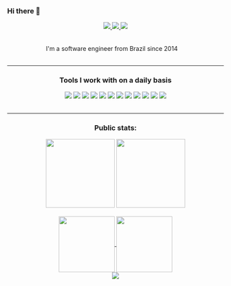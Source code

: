 ### Hi there 👋

<!--
**leonardogrig/leonardogrig** is a ✨ _special_ ✨ repository because its `README.md` (this file) appears on your GitHub profile.

Here are some ideas to get you started:

- 🔭 I’m currently working on ...
- 🌱 I’m currently learning ...
- 👯 I’m looking to collaborate on ...
- 🤔 I’m looking for help with ...
- 💬 Ask me about ...
- 📫 How to reach me: ...
- 😄 Pronouns: ...
- ⚡ Fun fact: ...
-->


<div align="center">
    <a href="https://gitlab.com/langsdorf">
        <img src="https://img.shields.io/badge/Gitlab-000?style=for-the-badge&logo=gitlab&logoColor=white"/>
    </a>
    <a href="https://www.linkedin.com/in/langsdorf">
        <img src="https://img.shields.io/badge/LinkedIn-000?style=for-the-badge&logo=linkedin&logoColor=white"/>
    </a>
    <a href="mailto:langsdorf@outlook.com">
        <img src="https://img.shields.io/badge/Outlook-000?style=for-the-badge&logo=Microsoft-Outlook&logoColor=white"/>
    </a>
</div>

<br/>
<br/>

<div align="center">I'm a software engineer from Brazil since 2014 <img src="https://cdn-icons-png.flaticon.com/512/197/197386.png" width="13"/></div>

<br/>
<hr/>

<div align="center">
    <h3 align="center">Tools I work with on a daily basis</h3>
    <div display="flex">
        <img src="https://img.shields.io/badge/node.js-6DA55F?style=for-the-badge&logo=node.js&logoColor=white"/>
        <img src="https://img.shields.io/badge/TypeScript-007ACC?style=for-the-badge&logo=typescript&logoColor=white"/>
        <img src="https://img.shields.io/badge/Express.js-black?style=for-the-badge&logo=express&logoColor=white"/>
        <img src="https://img.shields.io/badge/nestjs-ea2845?style=for-the-badge&logo=nestjs&logoColor=white"/>
        <img src="https://img.shields.io/badge/React-20232A?style=for-the-badge&logo=react&logoColor=61DAFB"/>
        <img src="https://img.shields.io/badge/react_native-%2320232a.svg?style=for-the-badge&logo=react&logoColor=%2361DAFB"/>
        <img src="https://img.shields.io/badge/Next-black?style=for-the-badge&logo=next.js&logoColor=white"/>
        <img src="https://img.shields.io/badge/Amazon_AWS-232F3E?style=for-the-badge&logo=amazon-aws&logoColor=white"/>
        <img src="https://img.shields.io/badge/Docker-00afff?style=for-the-badge&logo=docker&logoColor=white"/>
        <img src="https://img.shields.io/badge/MySQL-00000F?style=for-the-badge&logo=mysql&logoColor=white"/>
        <img src="https://img.shields.io/badge/MongoDB-4EA94B?style=for-the-badge&logo=mongodb&logoColor=white"/>
        <img src="https://img.shields.io/badge/-jest-%23C21325?style=for-the-badge&logo=jest&logoColor=white"/>
    </div>
</div>

<br/>
<hr/>

<div align="center">
    <h3>Public stats:</h4>
    <div display="flex">
        <img height=160 src="https://github-readme-stats.vercel.app/api/top-langs/?username=langsdorf&layout=compact&hide_border=true&theme=dark&langs_count=6&hide=css">
        <img height=160 src="https://github-readme-streak-stats.herokuapp.com?user=langsdorf&theme=dark&hide_border=true">
    </div>
    <br/>
    <div display="flex">
        <a href="https://github.com/Langsdorf/BlackBird" target="_blank">
            <img height=130 align="center" src="https://github-readme-stats.vercel.app/api/pin/?username=langsdorf&repo=BlackBird&theme=dark&hide_border=true">
        </a>
        <a href="https://github.com/Langsdorf/express-boilerplate" target="_blank">
            <img height=130 align="center" src="https://github-readme-stats.vercel.app/api/pin/?username=langsdorf&repo=express-boilerplate&theme=dark&hide_border=true">
        </a>
    </div>
</div>


<div align="center">
    <img src="https://github.com/Langsdorf/langsdorf/blob/output/github-contribution-grid-snake.svg" />
</div>

<p align="center">
  <img src="https://komarev.com/ghpvc/?username=langsdorf" alt="" />
</p>
